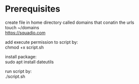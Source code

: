 # Prerequisites
create file in home directory called domains that conatin the urls <br />
touch ~/domains <br />
https://squadio.com <br />

add execute permission to script by: <br />
chmod +x script.sh <br />

install package: <br />
 sudo apt install dateutils <br />

run script by: <br />
./script.sh
